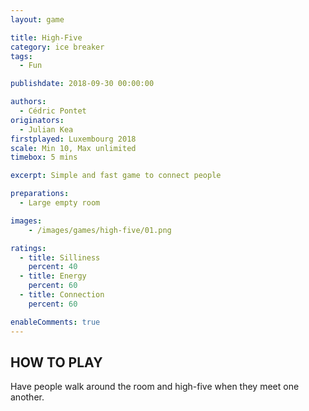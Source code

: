```yaml
---
layout: game

title: High-Five
category: ice breaker
tags:
  - Fun

publishdate: 2018-09-30 00:00:00

authors: 
  - Cédric Pontet
originators: 
  - Julian Kea
firstplayed: Luxembourg 2018
scale: Min 10, Max unlimited
timebox: 5 mins

excerpt: Simple and fast game to connect people

preparations:
  - Large empty room

images:
    - /images/games/high-five/01.png

ratings:
  - title: Silliness
    percent: 40
  - title: Energy
    percent: 60
  - title: Connection
    percent: 60

enableComments: true
---
```


## HOW TO PLAY

Have people walk around the room and high-five when they meet one another.
